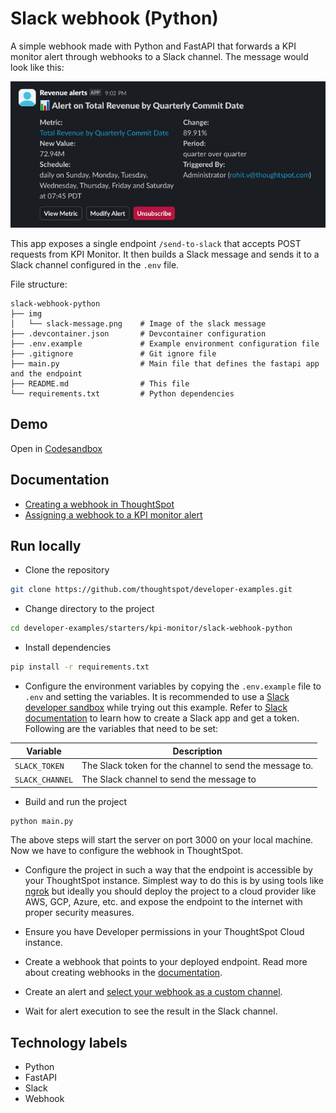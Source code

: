 # Slack webhook (Python)

A simple webhook made with Python and FastAPI that forwards a KPI monitor alert through webhooks to a Slack channel. The message would look like this:

![Slack message](./img/slack-message.png)

This app exposes a single endpoint `/send-to-slack` that accepts POST requests from KPI Monitor. It then builds a Slack message and sends it to a Slack channel configured in the `.env` file.

File structure:

```
slack-webhook-python
├── img
│   └── slack-message.png    # Image of the slack message
├── .devcontainer.json       # Devcontainer configuration
├── .env.example             # Example environment configuration file
├── .gitignore               # Git ignore file
├── main.py                  # Main file that defines the fastapi app and the endpoint
├── README.md                # This file
└── requirements.txt         # Python dependencies
```

## Demo

Open in [Codesandbox](https://githubbox.com/thoughtspot/developer-examples/tree/main/starters/kpi-monitor/slack-webhook-python)

## Documentation

- [Creating a webhook in ThoughtSpot](https://developers.thoughtspot.com/docs/webhooks#_register_a_webhook)
- [Assigning a webhook to a KPI monitor alert](https://developers.thoughtspot.com/docs/webhooks#_assign_webhook_to_a_kpi_monitor_alert)

## Run locally

- Clone the repository

```bash
git clone https://github.com/thoughtspot/developer-examples.git
```

- Change directory to the project

```bash
cd developer-examples/starters/kpi-monitor/slack-webhook-python
```

- Install dependencies

```bash
pip install -r requirements.txt
```

- Configure the environment variables by copying the `.env.example` file to `.env` and setting the variables. It is recommended to use a [Slack developer sandbox](https://api.slack.com/docs/developer-sandbox) while trying out this example. Refer to [Slack documentation](https://api.slack.com/quickstart) to learn how to create a Slack app and get a token. Following are the variables that need to be set:

| Variable        | Description                                             |
| --------------- | ------------------------------------------------------- |
| `SLACK_TOKEN`   | The Slack token for the channel to send the message to. |
| `SLACK_CHANNEL` | The Slack channel to send the message to                |

- Build and run the project

```bash
python main.py
```

The above steps will start the server on port 3000 on your local machine. Now we have to configure the webhook in ThoughtSpot.

- Configure the project in such a way that the endpoint is accessible by your ThoughtSpot instance. Simplest way to do this is by using tools like [ngrok](https://ngrok.com/) but ideally you should deploy the project to a cloud provider like AWS, GCP, Azure, etc. and expose the endpoint to the internet with proper security measures.

- Ensure you have Developer permissions in your ThoughtSpot Cloud instance.

- Create a webhook that points to your deployed endpoint. Read more about creating webhooks in the [documentation](https://developers.thoughtspot.com/docs/webhooks#_register_a_webhook).

- Create an alert and [select your webhook as a custom channel](https://developers.thoughtspot.com/docs/webhooks#_assign_webhook_to_a_kpi_monitor_alert).

- Wait for alert execution to see the result in the Slack channel.

## Technology labels

- Python
- FastAPI
- Slack
- Webhook
